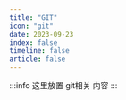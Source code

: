 ```yaml
---
title: "GIT"
icon: "git"
date: 2023-09-23
index: false
timeline: false
article: false
---
```

:::info
这里放置 git相关 内容
:::

<AutoCatalog />